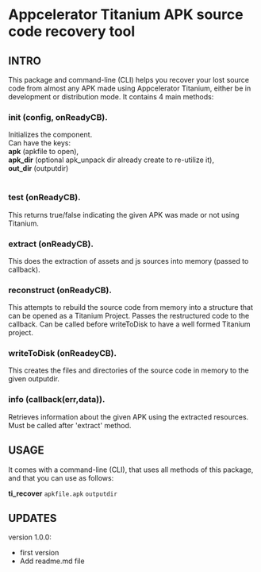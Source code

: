 Appcelerator Titanium APK source code recovery tool
==============================
## INTRO

This package and command-line (CLI) helps you recover your lost source code from almost any APK made using Appcelerator Titanium, either be in development or distribution mode. It contains 4 main methods:

### init (config, onReadyCB).  
Initializes the component.<br/>
Can have the keys:<br/>
**apk** (apkfile to open),<br/>
**apk_dir** (optional apk_unpack dir already create to re-utilize it),<br/>
**out_dir** (outputdir)<br/><br/>

### test (onReadyCB).  
This returns true/false indicating the given APK was made or not using Titanium.  

### extract (onReadyCB).  
This does the extraction of assets and js sources into memory (passed to callback).  

### reconstruct (onReadyCB).  
This attempts to rebuild the source code from memory into a structure that can be opened as a Titanium Project. Passes the restructured code to the callback. Can be called before writeToDisk to have a well formed Titanium project.  

### writeToDisk (onReadeyCB).  
This creates the files and directories of the source code in memory to the given outputdir.  

### info (callback(err,data)).  
Retrieves information about the given APK using the extracted resources. Must be called after 'extract' method.  

## USAGE
It comes with a command-line (CLI), that uses all methods of this package, and that you can use as follows:  

**ti_recover** `apkfile.apk` `outputdir`

## UPDATES

version 1.0.0: 
- first version
- Add readme.md file